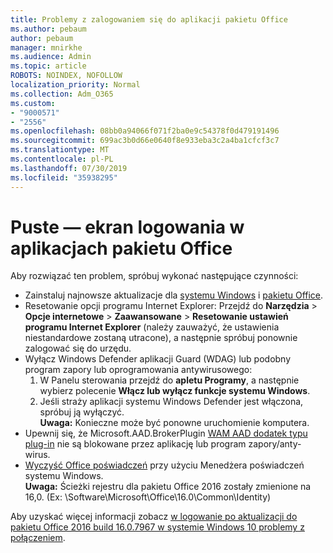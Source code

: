 ```yaml
---
title: Problemy z zalogowaniem się do aplikacji pakietu Office
ms.author: pebaum
author: pebaum
manager: mnirkhe
ms.audience: Admin
ms.topic: article
ROBOTS: NOINDEX, NOFOLLOW
localization_priority: Normal
ms.collection: Adm_O365
ms.custom:
- "9000571"
- "2556"
ms.openlocfilehash: 08bb0a94066f071f2ba0e9c54378f0d479191496
ms.sourcegitcommit: 699ac3b0d66e0640f8e933eba3c2a4ba1cfcf3c7
ms.translationtype: MT
ms.contentlocale: pl-PL
ms.lasthandoff: 07/30/2019
ms.locfileid: "35938295"
---
```

# <a name="blank-sign-in-screen-in-office-apps"></a>Puste — ekran logowania w aplikacjach pakietu Office

Aby rozwiązać ten problem, spróbuj wykonać następujące czynności:
- Zainstaluj najnowsze aktualizacje dla [systemu Windows](https://support.microsoft.com/help/4027667/windows-10-update) i [pakietu Office](https://support.office.com/article/update-office-and-your-computer-with-microsoft-update-2ab296f3-7f03-43a2-8e50-46de917611c5).
- Resetowanie opcji programu Internet Explorer: Przejdź do **Narzędzia** > **Opcje internetowe** > **Zaawansowane** > **Resetowanie ustawień programu Internet Explorer** (należy zauważyć, że ustawienia niestandardowe zostaną utracone), a następnie spróbuj ponownie zalogować się do urzędu.
- Wyłącz Windows Defender aplikacji Guard (WDAG) lub podobny program zapory lub oprogramowania antywirusowego:
    1. W Panelu sterowania przejdź do **apletu Programy**, a następnie wybierz polecenie **Włącz lub wyłącz funkcje systemu Windows**.
    2. Jeśli straży aplikacji systemu Windows Defender jest włączona, spróbuj ją wyłączyć.<br/>
    **Uwaga:** Konieczne może być ponowne uruchomienie komputera.
- Upewnij się, że Microsoft.AAD.BrokerPlugin [WAM AAD dodatek typu plug-in](https://docs.microsoft.com/office365/troubleshoot/administration/connection-issue-when-sign-in-office-2016#symptom-1) nie są blokowane przez aplikację lub program zapory/anty-wirus.
- [Wyczyść Office poświadczeń](https://docs.microsoft.com/office/troubleshoot/error-messages/another-account-already-signed-in#step-3-clear-cached-credentials-on-the-computer) przy użyciu Menedżera poświadczeń systemu Windows.<br/>
    **Uwaga:** Ścieżki rejestru dla pakietu Office 2016 zostały zmienione na 16,0. (Ex: \Software\Microsoft\Office\16.0\Common\Identity\)

Aby uzyskać więcej informacji zobacz [w logowanie po aktualizacji do pakietu Office 2016 build 16.0.7967 w systemie Windows 10 problemy z połączeniem](https://docs.microsoft.com/office365/troubleshoot/administration/connection-issue-when-sign-in-office-2016).